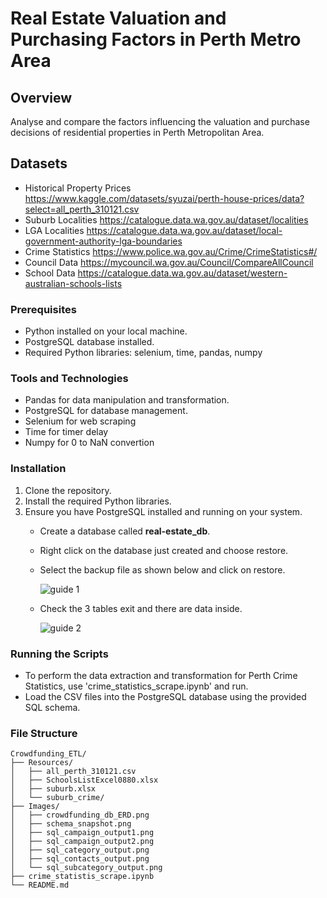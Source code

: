 # Real Estate Valuation and Purchasing Factors in Perth Metro Area

## Overview
Analyse and compare the factors influencing the valuation and purchase decisions of residential properties in Perth Metropolitan Area.

## Datasets
- Historical Property Prices https://www.kaggle.com/datasets/syuzai/perth-house-prices/data?select=all_perth_310121.csv
- Suburb Localities https://catalogue.data.wa.gov.au/dataset/localities
- LGA Localities https://catalogue.data.wa.gov.au/dataset/local-government-authority-lga-boundaries
- Crime Statistics https://www.police.wa.gov.au/Crime/CrimeStatistics#/
- Council Data https://mycouncil.wa.gov.au/Council/CompareAllCouncil
- School Data https://catalogue.data.wa.gov.au/dataset/western-australian-schools-lists

### Prerequisites

- Python installed on your local machine.
- PostgreSQL database installed.
- Required Python libraries: selenium, time, pandas, numpy

### Tools and Technologies

- Pandas for data manipulation and transformation.
- PostgreSQL for database management.
- Selenium for web scraping
- Time for timer delay
- Numpy for 0 to NaN convertion

### Installation

1. Clone the repository.
2. Install the required Python libraries.
3. Ensure you have PostgreSQL installed and running on your system.
   - Create a database called **real-estate_db**.
   - Right click on the database just created and choose restore.
   - Select the backup file as shown below and click on restore.

     ![guide 1](https://github.com/thenrymy/real-estate-analysis/blob/da3d92d3a32e36723fd2cdb9148ab193467f34d3/Images/DatabaseInstall.png)
   - Check the 3 tables exit and there are data inside.

     ![guide 2](https://github.com/thenrymy/real-estate-analysis/blob/58eb8bde239578fd8e573aeda7c03030c8884f88/Images/DatabaseTables.png)

### Running the Scripts

- To perform the data extraction and transformation for Perth Crime Statistics, use 'crime_statistics_scrape.ipynb' and run.
- Load the CSV files into the PostgreSQL database using the provided SQL schema.

### File Structure

```
Crowdfunding_ETL/
├── Resources/
│   ├── all_perth_310121.csv
│   ├── SchoolsListExcel0880.xlsx
│   ├── suburb.xlsx
│   └── suburb_crime/
├── Images/
│   ├── crowdfunding_db_ERD.png
│   ├── schema_snapshot.png
│   ├── sql_campaign_output1.png
│   ├── sql_campaign_output2.png
│   ├── sql_category_output.png
│   ├── sql_contacts_output.png
│   └── sql_subcategory_output.png
├── crime_statistis_scrape.ipynb
└── README.md
```
